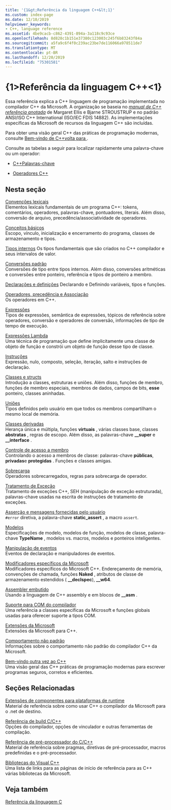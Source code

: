 ```yaml
---
title: '{1&gt;Referência da linguagem C++&lt;1}'
ms.custom: index-page
ms.date: 12/10/2019
helpviewer_keywords:
- C++, language reference
ms.assetid: 4be9cacb-c862-4391-894a-3a118c9c93ce
ms.openlocfilehash: 8d828c1b151e37380c123003c245f6b83243f84a
ms.sourcegitcommit: a5fa9c6f4f0c239ac23be7de116066a978511de7
ms.translationtype: MT
ms.contentlocale: pt-BR
ms.lasthandoff: 12/20/2019
ms.locfileid: "75301581"
---
```

# <a name="c-language-reference"></a>{1&gt;Referência da linguagem C++&lt;1}

Essa referência explica a C++ linguagem de programação implementada no compilador C++ da Microsoft. A organização se baseia no [*manual de C++ referência anotada*](http://www.stroustrup.com/arm.html) de Margaret Ellis e Bjarne STROUSTRUP e no padrão ANSI/ISO C++ International (ISO/IEC FDIS 14882). As implementações específicas da Microsoft de recursos da linguagem C++ são incluídas.

Para obter uma visão geral C++ das práticas de programação modernas, consulte [Bem-vindo de C++volta para ](welcome-back-to-cpp-modern-cpp.md).

Consulte as tabelas a seguir para localizar rapidamente uma palavra-chave ou um operador:

- [C++Palavras-chave](../cpp/keywords-cpp.md)

- [Operadores C++](../cpp/cpp-built-in-operators-precedence-and-associativity.md)

## <a name="in-this-section"></a>Nesta seção

[Convenções lexicais](../cpp/lexical-conventions.md)<br/>
Elementos lexicais fundamentais de um programa C++: tokens, comentários, operadores, palavras-chave, pontuadores, literais. Além disso, conversão de arquivo, precedência/associatividade de operadores.

[Conceitos básicos](../cpp/basic-concepts-cpp.md)<br/>
Escopo, vínculo, inicialização e encerramento do programa, classes de armazenamento e tipos.

[Tipos internos](fundamental-types-cpp.md) Os tipos fundamentais que são criados no C++ compilador e seus intervalos de valor.

[Conversões padrão](../cpp/standard-conversions.md)<br/>
Conversões de tipo entre tipos internos. Além disso, conversões aritméticas e conversões entre ponteiro, referência e tipos de ponteiro a membro.

[Declarações e definições](declarations-and-definitions-cpp.md) Declarando e Definindo variáveis, tipos e funções.

[Operadores, precedência e Associação](../cpp/cpp-built-in-operators-precedence-and-associativity.md)<br/>
Os operadores em C++.

[Expressões](../cpp/expressions-cpp.md)<br/>
Tipos de expressões, semântica de expressões, tópicos de referência sobre operadores, conversão e operadores de conversão, informações de tipo de tempo de execução.

[Expressões Lambda](../cpp/lambda-expressions-in-cpp.md)<br/>
Uma técnica de programação que define implicitamente uma classe de objeto de função e constrói um objeto de função desse tipo de classe.

[Instruções](../cpp/statements-cpp.md)<br/>
Expressão, nulo, composto, seleção, iteração, salto e instruções de declaração.

[Classes e structs](../cpp/classes-and-structs-cpp.md)<br/>
Introdução a classes, estruturas e uniões. Além disso, funções de membro, funções de membro especiais, membros de dados, campos de bits, **esse** ponteiro, classes aninhadas.

[Uniões](unions.md)<br/>
Tipos definidos pelo usuário em que todos os membros compartilham o mesmo local de memória.

[Classes derivadas](../cpp/inheritance-cpp.md)<br/>
Herança única e múltipla, funções **virtuais** , várias classes base, classes **abstratas** , regras de escopo. Além disso, as palavras-chave **__super** e **__interface** .

[Controle de acesso a membro](../cpp/member-access-control-cpp.md)<br/>
Controlando o acesso a membros de classe: palavras-chave **públicas**, **privadas**e **protegidas** . Funções e classes amigas.

[Sobrecarga](operator-overloading.md)<br/>
Operadores sobrecarregados, regras para sobrecarga de operador.

[Tratamento de Exceção](../cpp/exception-handling-in-visual-cpp.md)<br/>
Tratamento de exceções C++, SEH (manipulação de exceção estruturada), palavras-chave usadas na escrita de instruções de tratamento de exceções.

[Asserção e mensagens fornecidas pelo usuário](../cpp/assertion-and-user-supplied-messages-cpp.md)<br/>
`#error` diretiva, a palavra-chave **static_assert** , a macro `assert`.

[Modelos](../cpp/templates-cpp.md)<br/>
Especificações de modelo, modelos de função, modelos de classe, palavra-chave **TypeName** , modelos vs. macros, modelos e ponteiros inteligentes.

[Manipulação de eventos](../cpp/event-handling.md)<br/>
Eventos de declaração e manipuladores de eventos.

[Modificadores específicos da Microsoft](../cpp/microsoft-specific-modifiers.md)<br/>
Modificadores específicos do Microsoft C++. Endereçamento de memória, convenções de chamada, funções **Naked** , atributos de classe de armazenamento estendidos ( **__declspec**), **__w64**.

[Assembler embutido](../assembler/inline/inline-assembler.md)<br/>
Usando a linguagem de C++ assembly e em blocos de **__asm** .

[Suporte para COM do compilador](../cpp/compiler-com-support.md)<br/>
Uma referência a classes específicas da Microsoft e funções globais usadas para oferecer suporte a tipos COM.

[Extensões da Microsoft](../cpp/microsoft-extensions.md)<br/>
Extensões da Microsoft para C++.

[Comportamento não padrão](../cpp/nonstandard-behavior.md)<br/>
Informações sobre o comportamento não padrão do compilador C++ da Microsoft.

[Bem-vindo outra vez ao C++](welcome-back-to-cpp-modern-cpp.md)<br/>
Uma visão geral das C++ práticas de programação modernas para escrever programas seguros, corretos e eficientes.

## <a name="related-sections"></a>Seções Relacionadas

[Extensões de componentes para plataformas de runtime](../extensions/component-extensions-for-runtime-platforms.md)<br/>
Material de referência sobre como usar C++ o compilador da Microsoft para o .net de destino.

[Referência de build C/C++](../build/reference/c-cpp-building-reference.md)<br/>
Opções do compilador, opções de vinculador e outras ferramentas de compilação.

[Referência de pré-processador do C/C++](../preprocessor/c-cpp-preprocessor-reference.md)<br/>
Material de referência sobre pragmas, diretivas de pré-processador, macros predefinidas e o pré-processador.

[Bibliotecas do Visual C++](../standard-library/cpp-standard-library-reference.md)<br/>
Uma lista de links para as páginas de início de referência para as C++ várias bibliotecas da Microsoft.

## <a name="see-also"></a>Veja também

[Referência da linguagem C](../c-language/c-language-reference.md)
